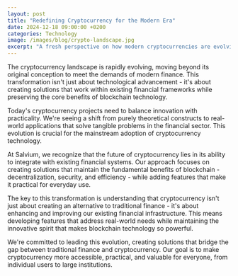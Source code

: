```yaml
---
layout: post
title: "Redefining Cryptocurrency for the Modern Era"
date: 2024-12-18 09:00:00 +0200
categories: Technology
image: /images/blog/crypto-landscape.jpg
excerpt: "A fresh perspective on how modern cryptocurrencies are evolving to meet the demands of today's financial landscape while maintaining core blockchain principles."
---
```


The cryptocurrency landscape is rapidly evolving, moving beyond its original conception to meet the demands of modern finance. This transformation isn't just about technological advancement - it's about creating solutions that work within existing financial frameworks while preserving the core benefits of blockchain technology.

Today's cryptocurrency projects need to balance innovation with practicality. We're seeing a shift from purely theoretical constructs to real-world applications that solve tangible problems in the financial sector. This evolution is crucial for the mainstream adoption of cryptocurrency technology.

At Salvium, we recognize that the future of cryptocurrency lies in its ability to integrate with existing financial systems. Our approach focuses on creating solutions that maintain the fundamental benefits of blockchain - decentralization, security, and efficiency - while adding features that make it practical for everyday use.

The key to this transformation is understanding that cryptocurrency isn't just about creating an alternative to traditional finance - it's about enhancing and improving our existing financial infrastructure. This means developing features that address real-world needs while maintaining the innovative spirit that makes blockchain technology so powerful.

We're committed to leading this evolution, creating solutions that bridge the gap between traditional finance and cryptocurrency. Our goal is to make cryptocurrency more accessible, practical, and valuable for everyone, from individual users to large institutions.
